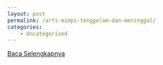 ```yaml
---
layout: post
permalink: /arti-mimpi-tenggelam-dan-meninggal/
categories:
    - Uncategorized
---
```


[Baca Selengkapnya](/09)
